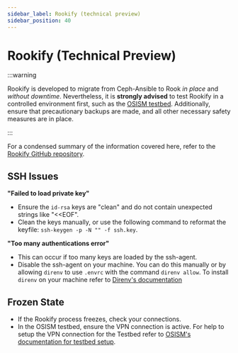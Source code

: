 ```yaml
---
sidebar_label: Rookify (technical preview)
sidebar_position: 40
---
```


# Rookify (Technical Preview)

:::warning

Rookify is developed to migrate from Ceph-Ansible to Rook _in place_ and _without downtime_.
Nevertheless, it is **strongly advised** to test Rookify in a controlled environment first, such as the [OSISM testbed](https://github.com/osism/testbed). Additionally, ensure that precautionary backups are made, and all other necessary safety measures are in place.

:::

For a condensed summary of the information covered here, refer to the [Rookify GitHub repository](https://github.com/SovereignCloudStack/rookify).

## SSH Issues 


**"Failed to load private key"**

- Ensure the `id-rsa` keys are "clean" and do not contain unexpected strings like "\<\<EOF".
- Clean the keys manually, or use the following command to reformat the keyfile: `ssh-keygen -p -N "" -f ssh.key`.


**"Too many authentications error"**

- This can occur if too many keys are loaded by the ssh-agent.
- Disable the ssh-agent on your machine. You can do this manually or by allowing `direnv` to use `.envrc` with the command `direnv allow`. To install `direnv` on your machine refer to [Direnv's documentation](https://direnv.net/docs/installation.html)

## Frozen State

- If the Rookify process freezes, check your connections.
- In the OSISM testbed, ensure the VPN connection is active. For help to setup the VPN connection for the Testbed refer to [OSISM's documentation for testbed setup](https://osism.tech/docs/guides/other-guides/testbed/#vpn-access).
